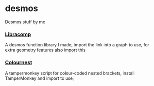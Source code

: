# desmos
Desmos stuff by me

### [Libracomp](https://www.desmos.com/calculator/15aehiarha)
A desmos function library I made, import the link into a graph to use, for extra geometry features also import [this](https://www.desmos.com/geometry/pd5rdzvedu)

### [Colournest](https://raw.githubusercontent.com/SlyceDF/desmos/main/colournest.js)
A tampermonkey script for colour-coded nested brackets, install TamperMonkey and import to use;
